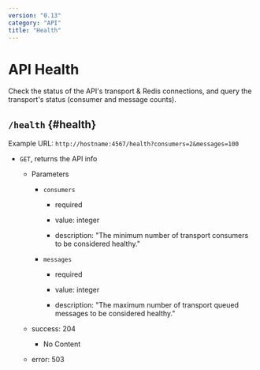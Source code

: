 ```yaml
---
version: "0.13"
category: "API"
title: "Health"
---
```


# API Health

Check the status of the API's transport & Redis connections, and query
the transport's status (consumer and message counts).

## `/health` {#health}

Example URL: `http://hostname:4567/health?consumers=2&messages=100`

* `GET`, returns the API info

  - Parameters

    - `consumers`

      - required

      - value: integer

      - description:  "The minimum number of transport consumers to be considered healthy."

    - `messages`

      - required

      - value: integer

      - description: "The maximum number of transport queued messages to be considered healthy."

  - success: 204
      - No Content

  - error: 503
